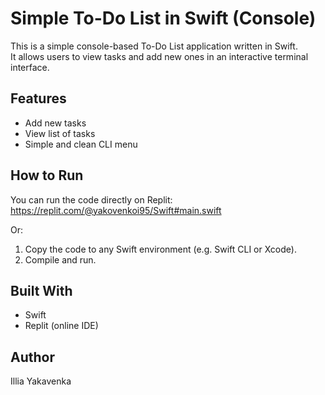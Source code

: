 # Simple To-Do List in Swift (Console)

This is a simple console-based To-Do List application written in Swift.  
It allows users to view tasks and add new ones in an interactive terminal interface.

## Features
- Add new tasks
- View list of tasks
- Simple and clean CLI menu

## How to Run
You can run the code directly on Replit:
https://replit.com/@yakovenkoi95/Swift#main.swift

Or:

1. Copy the code to any Swift environment (e.g. Swift CLI or Xcode).
2. Compile and run.

## Built With
- Swift
- Replit (online IDE)

## Author
Illia Yakavenka
